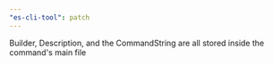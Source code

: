 ```yaml
---
"es-cli-tool": patch
---
```


Builder, Description, and the CommandString are all stored inside the command's main file
